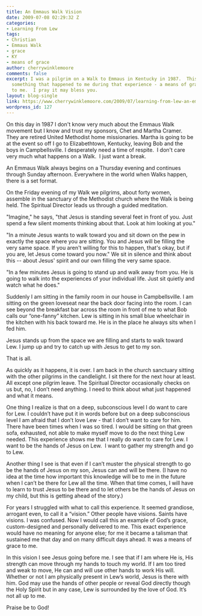 ```yaml
---
title: An Emmaus Walk Vision
date: 2009-07-08 02:29:32 Z
categories:
- Learning From Lew
tags:
- Christian
- Emmaus Walk
- grace
- KY
- means of grace
author: cherrywinklemoore
comments: false
excerpt: I was a pilgrim on a Walk to Emmaus in Kentucky in 1987.  This story is about
  something that happened to me during that experience - a means of grace from God
  to me.  I pray it may bless you.
layout: blog-single
link: https://www.cherrywinklemoore.com/2009/07/learning-from-lew-an-emmaus-walk-vision/
wordpress_id: 127
---
```


On this day in 1987 I don't know very much about the Emmaus Walk movement but I know and trust my sponsors, Chet and Martha Cramer. They are retired United Methodist home missionaries. Martha is going to be at the event so off I go to Elizabethtown, Kentucky, leaving Bob and the boys in Campbellsville. I desperately need a time of respite.  I don't care very much what happens on a Walk.  I just want a break.

An Emmaus Walk always begins on a Thursday evening and continues through Sunday afternoon. Everywhere in the world when Walks happen, there is a set format.

On the Friday evening of my Walk we pilgrims, about forty women, assemble in the sanctuary of the Methodist church where the Walk is being held. The Spiritual Director leads us through a guided meditation.

"Imagine," he says, "that Jesus is standing several feet in front of you. Just spend a few silent moments thinking about that. Look at him looking at you."

"In a minute Jesus wants to walk toward you and sit down on the pew in exactly the space where you are sitting. You and Jesus will be filling the very same space. If you aren't willing for this to happen, that's okay, but if you are, let Jesus come toward you now." We sit in silence and think about this -- about Jesus' spirit and our own filling the very same space.

"In a few minutes Jesus is going to stand up and walk away from you. He is going to walk into the experiences of your individual life. Just sit quietly and watch what he does."

Suddenly I am sitting in the family room in our house in Campbellsville. I am sitting on the green loveseat near the back door facing into the room. I can see beyond the breakfast bar across the room in front of me to what Bob calls our “one-fanny” kitchen. Lew is sitting in his small blue wheelchair in the kitchen with his back toward me. He is in the place he always sits when I fed him.

Jesus stands up from the space we are filling and starts to walk toward Lew. I jump up and try to catch up with Jesus to get to my son.

That is all.

As quickly as it happens, it is over. I am back in the church sanctuary sitting with the other pilgrims in the candlelight. I sit there for the next hour at least. All except one pilgrim leave. The Spiritual Director occasionally checks on us but, no, I don’t need anything. I need to think about what just happened and what it means.

One thing I realize is that on a deep, subconscious level I do want to care for Lew. I couldn’t have put it in words before but on a deep subconscious level I am afraid that I don’t love Lew - that I don’t want to care for him. There have been times when I was so tired. I would be sitting on that green sofa, exhausted, not able to make myself move to do the next thing Lew needed. This experience shows me that I really do want to care for Lew. I want to be the hands of Jesus on Lew.  I want to gather my strength and go to Lew.

Another thing I see is that even if I can’t muster the physical strength to go be the hands of Jesus on my son, Jesus can and will be there. (I have no idea at the time how important this knowledge will be to me in the future when I can’t be there for Lew all the time. When that time comes, I will have to learn to trust Jesus to be there and to let others be the hands of Jesus on my child, but this is getting ahead of the story.)

For years I struggled with what to call this experience. It seemed grandiose, arrogant even, to call it a “vision.” Other people have visions. Saints have visions. I was confused. Now I would call this an example of God’s grace, custom-designed and personally delivered to me. This exact experience would have no meaning for anyone else; for me it became a talisman that sustained me that day and on many difficult days ahead. It was a means of grace to me.

In this vision I see Jesus going before me. I see that if I am where He is, His strength can move through my hands to touch my world. If I am too tired and weak to move, He can and will use other hands to work His will. Whether or not I am physically present in Lew’s world, Jesus is there with him. God may use the hands of other people or reveal God directly though the Holy Spirit but in any case, Lew is surrounded by the love of God. It’s not all up to me.

Praise be to God!
